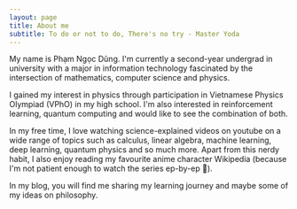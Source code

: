 ```yaml
---
layout: page
title: About me
subtitle: To do or not to do, There's no try - Master Yoda
---
```


My name is Phạm Ngọc Dũng. I'm currently a second-year undergrad in university with a major in information technology  fascinated by the intersection of mathematics, computer science and physics.

I gained my interest in physics through participation in Vietnamese Physics Olympiad (VPhO) in my high school. I'm also interested in reinforcement learning, quantum computing and would like to see the combination of both.

In my free time, I love watching science-explained videos on youtube on a wide range of topics such as calculus, linear algebra, machine learning, deep learning, quantum physics and so much more. Apart from this nerdy habit, I also enjoy reading my favourite anime character Wikipedia (because I'm not patient enough to watch the series ep-by-ep 🥲).

In my blog, you will find me sharing my learning journey and maybe some of my ideas on philosophy.
